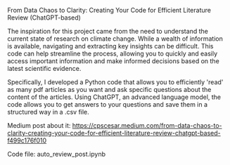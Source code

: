 From Data Chaos to Clarity: Creating Your Code for Efficient Literature Review (ChatGPT-based)

The inspiration for this project came from the need to understand the current state of research on climate change. While a wealth of information is available, navigating and extracting key insights can be difficult. This code can help streamline the process, allowing you to quickly and easily access important information and make informed decisions based on the latest scientific evidence.

Specifically, I developed a Python code that allows you to efficiently 'read' as many pdf articles as you want and ask specific questions about the content of the articles. Using ChatGPT, an advanced language model, the code allows you to get answers to your questions and save them in a structured way in a .csv file.

Medium post about it: https://cpscesar.medium.com/from-data-chaos-to-clarity-creating-your-code-for-efficient-literature-review-chatgpt-based-f499c176f010

Code file: auto_review_post.ipynb
